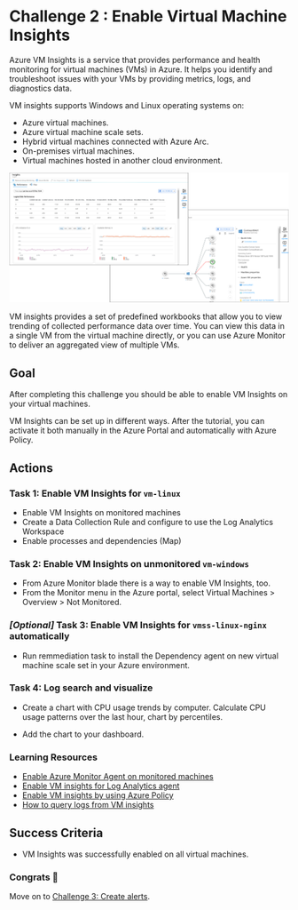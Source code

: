 # Challenge 2 : Enable Virtual Machine Insights

Azure VM Insights is a service that provides performance and health monitoring for virtual machines (VMs) in Azure. It helps you identify and troubleshoot issues with your VMs by providing metrics, logs, and diagnostics data.

VM insights supports Windows and Linux operating systems on:

- Azure virtual machines.
- Azure virtual machine scale sets.
- Hybrid virtual machines connected with Azure Arc.
- On-premises virtual machines.
- Virtual machines hosted in another cloud environment.

![VM Insights](./../img/vminsights-azmon-directvm.png)

VM insights provides a set of predefined workbooks that allow you to view trending of collected performance data over time. You can view this data in a single VM from the virtual machine directly, or you can use Azure Monitor to deliver an aggregated view of multiple VMs.

## Goal

After completing this challenge you should be able to enable VM Insights on your virtual machines.

VM Insights can be set up in different ways. After the tutorial, you can activate it both manually in the Azure Portal and automatically with Azure Policy.

## Actions

### Task 1: Enable VM Insights for `vm-linux`

- Enable VM Insights on monitored machines
- Create a Data Collection Rule and configure to use the Log Analytics Workspace
- Enable processes and dependencies (Map)

### Task 2: Enable VM Insights on unmonitored `vm-windows`

- From Azure Monitor blade there is a way to enable VM Insights, too.
- From the Monitor menu in the Azure portal, select Virtual Machines > Overview > Not Monitored.

### *[Optional]* Task 3: Enable VM Insights for `vmss-linux-nginx` automatically

- Run remmediation task to install the Dependency agent on new virtual machine scale set in your Azure environment.

### Task 4: Log search and visualize

- Create a chart with CPU usage trends by computer. Calculate CPU usage patterns over the last hour, chart by percentiles.

- Add the chart to your dashboard.

### Learning Resources

- [Enable Azure Monitor Agent on monitored machines](https://learn.microsoft.com/en-us/azure/azure-monitor/vm/vminsights-enable-portal#enable-azure-monitor-agent-on-monitored-machines)
- [Enable VM insights for Log Analytics agent](https://learn.microsoft.com/en-us/azure/azure-monitor/vm/vminsights-enable-portal#enable-vm-insights-for-log-analytics-agent)
- [Enable VM insights by using Azure Policy](https://learn.microsoft.com/en-us/azure/azure-monitor/vm/vminsights-enable-policy)
- [How to query logs from VM insights](https://learn.microsoft.com/en-us/azure/azure-monitor/vm/vminsights-log-query)

## Success Criteria

- VM Insights was successfully enabled on all virtual machines.

### Congrats :partying_face:

Move on to [Challenge 3: Create alerts](03_challenge.md).
  